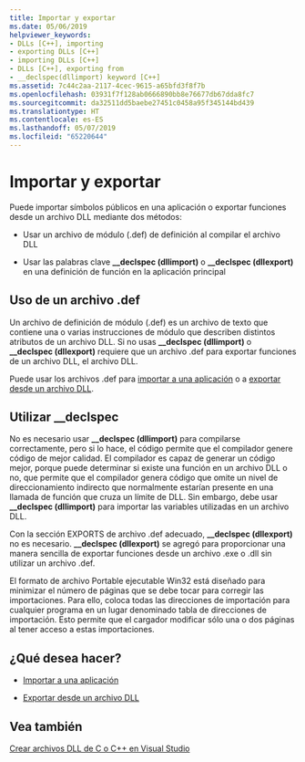 ```yaml
---
title: Importar y exportar
ms.date: 05/06/2019
helpviewer_keywords:
- DLLs [C++], importing
- exporting DLLs [C++]
- importing DLLs [C++]
- DLLs [C++], exporting from
- __declspec(dllimport) keyword [C++]
ms.assetid: 7c44c2aa-2117-4cec-9615-a65bfd3f8f7b
ms.openlocfilehash: 03931f7f128ab0666890bb8e76677db67dda8fc7
ms.sourcegitcommit: da32511dd5baebe27451c0458a95f345144bd439
ms.translationtype: HT
ms.contentlocale: es-ES
ms.lasthandoff: 05/07/2019
ms.locfileid: "65220644"
---
```

# <a name="importing-and-exporting"></a>Importar y exportar

Puede importar símbolos públicos en una aplicación o exportar funciones desde un archivo DLL mediante dos métodos:

- Usar un archivo de módulo (.def) de definición al compilar el archivo DLL

- Usar las palabras clave **__declspec (dllimport)** o **__declspec (dllexport)** en una definición de función en la aplicación principal

## <a name="using-a-def-file"></a>Uso de un archivo .def

Un archivo de definición de módulo (.def) es un archivo de texto que contiene una o varias instrucciones de módulo que describen distintos atributos de un archivo DLL. Si no usas **__declspec (dllimport)** o **__declspec (dllexport)** requiere que un archivo .def para exportar funciones de un archivo DLL, el archivo DLL.

Puede usar los archivos .def para [importar a una aplicación](importing-using-def-files.md) o a [exportar desde un archivo DLL](exporting-from-a-dll-using-def-files.md).

## <a name="using-declspec"></a>Utilizar __declspec

No es necesario usar **__declspec (dllimport)** para compilarse correctamente, pero si lo hace, el código permite que el compilador genere código de mejor calidad. El compilador es capaz de generar un código mejor, porque puede determinar si existe una función en un archivo DLL o no, que permite que el compilador genera código que omite un nivel de direccionamiento indirecto que normalmente estarían presente en una llamada de función que cruza un límite de DLL. Sin embargo, debe usar **__declspec (dllimport)** para importar las variables utilizadas en un archivo DLL.

Con la sección EXPORTS de archivo .def adecuado, **__declspec (dllexport)** no es necesario. **__declspec (dllexport)** se agregó para proporcionar una manera sencilla de exportar funciones desde un archivo .exe o .dll sin utilizar un archivo .def.

El formato de archivo Portable ejecutable Win32 está diseñado para minimizar el número de páginas que se debe tocar para corregir las importaciones. Para ello, coloca todas las direcciones de importación para cualquier programa en un lugar denominado tabla de direcciones de importación. Esto permite que el cargador modificar sólo una o dos páginas al tener acceso a estas importaciones.

## <a name="what-do-you-want-to-do"></a>¿Qué desea hacer?

- [Importar a una aplicación](importing-into-an-application-using-declspec-dllimport.md)

- [Exportar desde un archivo DLL](exporting-from-a-dll.md)

## <a name="see-also"></a>Vea también

[Crear archivos DLL de C o C++ en Visual Studio](dlls-in-visual-cpp.md)

